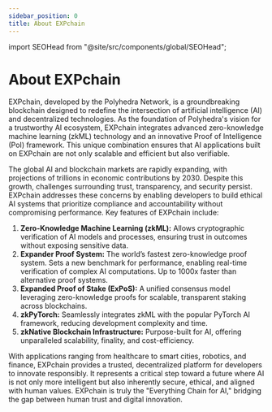 ```yaml
---
sidebar_position: 0
title: About EXPchain
---
```

import SEOHead from "@site/src/components/global/SEOHead";

<SEOHead
  title="EXPchain | Polyhedra Network"
  description="EXPchain is a blockchain protocol designed for scalable and verifiable Al applications, powered by Polyhedra innovations including Expander and zkBridge for high performance ZkML."
  url="https://docs.polyhedra.network/expchain"
  siteName="EXPchain"
  image="/img/seo/empty.png"
/>
# About EXPchain

EXPchain, developed by the Polyhedra Network, is a groundbreaking blockchain designed to redefine the intersection of artificial intelligence (AI) and decentralized technologies. As the foundation of Polyhedra's vision for a trustworthy AI ecosystem, EXPchain integrates advanced zero-knowledge machine learning (zkML) technology and an innovative Proof of Intelligence (PoI) framework. This unique combination ensures that AI applications built on EXPchain are not only scalable and efficient but also verifiable.

The global AI and blockchain markets are rapidly expanding, with projections of trillions in economic contributions by 2030. Despite this growth, challenges surrounding trust, transparency, and security persist. EXPchain addresses these concerns by enabling developers to build ethical AI systems that prioritize compliance and accountability without compromising performance.
Key features of EXPchain include:

1. **Zero-Knowledge Machine Learning (zkML):** Allows cryptographic verification of AI models and processes, ensuring trust in outcomes without exposing sensitive data.
2. **Expander Proof System:** The world’s fastest zero-knowledge proof system. Sets a new benchmark for performance, enabling real-time verification of complex AI computations. Up to 1000x faster than alternative proof systems.
3. **Expanded Proof of Stake (ExPoS):** A unified consensus model leveraging zero-knowledge proofs for scalable, transparent staking across blockchains.
4. **zkPyTorch:** Seamlessly integrates zkML with the popular PyTorch AI framework, reducing development complexity and time.
5. **zkNative Blockchain Infrastructure:** Purpose-built for AI, offering unparalleled scalability, finality, and cost-efficiency.

With applications ranging from healthcare to smart cities, robotics, and finance, EXPchain provides a trusted, decentralized platform for developers to innovate responsibly. It represents a critical step toward a future where AI is not only more intelligent but also inherently secure, ethical, and aligned with human values. EXPchain is truly the "Everything Chain for AI," bridging the gap between human trust and digital innovation.
